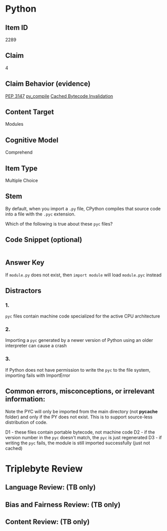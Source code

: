 # Python 

## Item ID
2289

## Claim
4

## Claim Behavior (evidence)

[PEP 3147](https://www.python.org/dev/peps/pep-3147/)
[py_compile](https://docs.python.org/3/library/py_compile.html)
[Cached Bytecode Invalidation](https://docs.python.org/3/reference/import.html#pyc-invalidation)


## Content Target
Modules

## Cognitive Model
Comprehend

## Item Type
Multiple Choice

## Stem

By default, when you import a `.py` file, CPython compiles that source code into a file with the `.pyc` extension.

Which of the following is true about these `pyc` files?

## Code Snippet (optional)
```python


```

## Answer Key

If `module.py` does not exist, then `import module` will load `module.pyc` instead

## Distractors

### 1.

`pyc` files contain machine code specialized for the active CPU architecture


### 2.

Importing a `pyc` generated by a newer version of Python using an older interpreter can cause a crash


### 3.

If Python does not have permission to write the `pyc` to the file system, importing fails with ImportError


## Common errors, misconceptions, or irrelevant information:

Note the PYC will only be imported from the main directory (not __pycache__ folder) and only if the PY does not exist. This is to support source-less distribution of code.

D1 - these files contain portable bytecode, not machine code
D2 - if the version number in the `pyc` doesn't match, the `pyc` is just regenerated
D3 - if writing the `pyc` fails, the module is still imported successfully (just not cached)

# Triplebyte Review


## Language Review: (TB only)


## Bias and Fairness Review: (TB only)


## Content Review: (TB only)

